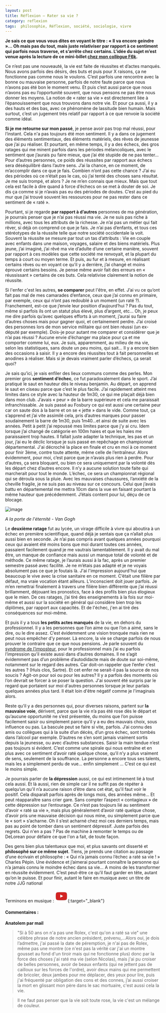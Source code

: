```yaml
---
layout: post
title: Réflexion – Rater sa vie ?
category: reflexion
tags:  philosophie, Réflexion, société, sociologie, vivre
---
```


**Je sais ce que vous vous dites en voyant le titre : « Il va encore geindre »… Oh mais pas du tout, mais juste relativiser par rapport à ce sentiment qui parfois nous traverse, et s’arrête chez certains. L’idée du sujet m’est venue après la lecture de ce mini-billet [chez mon collègue F6k](http://shl.huld.re/~f6k/log/vol10/54-rater-sa-vie.html).**

Ce n’est pas une nouveauté, la vie est faite de réussites et d’actes manqués. Nous avons parfois des désirs, des buts et puis pour X raisons, ça ne fonctionne pas comme nous le voulons. C’est parfois une rencontre avec la bonne ou mauvaise personne, parfois de notre faute parce que nous n’avons pas été bon le moment venu. Et puis c’est aussi parce que nous n’avons pas eu l’opportunité souvent, que nous pensons ne pas être nous donner les moyens. La notion de « rater sa vie » est directement liée à l’épanouissement que nous trouvons dans notre vie. Et pour ça aussi, il y a des hauts et des bas, avec ce phénomène de lassitude bien humain. Mais surtout, c’est un jugement très relatif par rapport à ce que renvoie la société comme idéal.

**Si je me retourne sur mon passé**, je pense avoir pas trop mal réussi, pour l’instant. Cela n'a pas toujours été mon sentiment. Il y a dans ce jugement des éléments sentimentaux, des éléments matériels, des rêves de jeunesse que j’ai pu réaliser. Et pourtant, en même temps, il y a des échecs, des gros ratages qui me minent parfois dans les périodes mélancoliques, avec le sentiment que j’aurais pu faire mieux, que j’ai été stupide de ne pas tenter… Pour d’autres personnes, ce poids des réussites par rapport aux échecs sera déséquilibré dans l’autre sens. J’ai la chance, en ce moment, de m’accomplir dans ce que je fais. Combien n’ont pas cette chance ? J’ai eu des périodes où ce n’était pas le cas, où j’ai tenté des choses sans résultat. Je me suis trompé, et alors ? Je ne m’en connais que mieux. Mais que tout cela est facile à dire quand à force d’échecs on se met à douter de soi. Je dis ça comme si je n’avais pas eu des périodes de doutes. C’est au pied du mur que j’ai trouvé souvent les ressources pour ne pas rester dans ce sentiment de « raté ».

Pourtant, si je regarde **par rapport à d’autres** personnes de ma génération, je pourrais penser que je n’ai pas réussi ma vie. Je ne suis pas riche à millions, avec tous les attributs de la richesse. Je n’ai pas un métier qui fait rêver, si déjà on comprend ce que je fais. Je n’ai pas d’enfants, et tous ces stéréotypes de la réussite telle que notre société occidentale la voit. Souvent la réussite se mesure par tout un tas d’attributs : Vie en couple avec enfants dans une maison, voyages, salaire et des biens matériels. Plus jeune, j’ai imaginé, j’ai rêvé ma vie d’adulte d’une certaine manière, souvent par rapport à ces modèles que cette société me renvoyait, et la plupart du temps à court ou moyen terme. Et puis, au fur et à mesure, en réalisant certains rêves ou en voyant ce qu’il y a derrière, j’ai changé et moins éprouvé certains besoins. Je pense même avoir fait des erreurs en « réussissant » certains de ces buts. Cela relativise clairement la notion de réussite. 

Si l'enfer c'est les autres, **se comparer** peut l'être, en effet. J’ai vu ce qu’ont fait pas mal de mes camarades d’enfance, ceux que j’ai connu en primaire, par exemple, ceux qui n’ont pas redoublé à un moment (un raté ?). Franchement, est-ce que j’envie leur position d’aujourd’hui ? Pas du tout, même si parfois ils ont un statut plus élevé, plus d’argent, etc… Oh, je peux me dire parfois qu’avec quelques efforts à un moment, j’aurai su faire d’autres choses mais pour gagner quoi, et certainement perdre. J’ai croisé des personnes lors de mon service militaire qui ont bien réussi (un ex-député par exemple). Dois-je pour autant me comparer et considérer que je n’ai pas réussi ? Aucune envie d’échanger ma place pour ça et me comporter comme lui, eux. Je suis, apparemment, au milieu de ma vie, selon les statistiques, sans doute un peu moins, qui sait… Il y a encore bien des occasions à saisir. Il y a encore des réussites tout à fait personnelles et anodines à réaliser. Mais si je devais vraiment parler d’échecs, ça serait quoi?

Je sais qu’ici, je vais enfiler des lieux communs comme des perles. Mon premier gros **sentiment d’échec**, ce fut paradoxalement dans le sport. J’ai pratiqué le saut en hauteur dès le niveau benjamin. Au départ, on apprend le saut en ciseau parce que c’est le plus facile. J’ai rapidement atteint mes limites dans ce style avec la hauteur de 1m30, ce qui me plaçait déjà bien dans mon club. J’avais « peur » de la barre supérieure et cela me paraissait infranchissable. Je suis passé au Fosbury ce qui est aussi une certaine peur car on saute dos à la barre et on se « jette » dans le vide. Comme tout, ça s’apprend et j’ai vite assimilé cela, pris d’autres marques pour passer soudainement la barre de 1m30, puis 1m40…et ainsi de suite avec les années. Petit à petit j’ai repoussé mes limites parce que j’y ai cru. Idem lorsque j’ai changé de catégorie en 100m haies et que les haies me paraissaient trop hautes. Il fallait juste adapter la technique, les pas et un jour, j’ai eu le déclic lorsque je suis passé en repêchage en championnat départemental. J'ai décroché la place en finale et cru en moi à ce moment pour finir 3ème, contre toute attente, même celle de l’entraîneur. Alors évidemment, pour moi, c’est parce que je n’avais plus rien à perdre. Pour d’autres, ça sera bloquant, ou bien ce sera uniquement par la volonté dès les départ chez d’autres encore. Il n’y a aucune solution toute faite qui marcherait pour tout le monde. L’échec, ce sera un championnat régional qui se déroula sous la pluie. Avec les mauvaises chaussures, l’anxiété de la cheville fragile, je ne suis pas au niveau sur ce concours. Celui que j’avais battu en départemental me mettra 10cm dans la vue en faisant pourtant la même hauteur que précédemment. J’étais content pour lui, déçu de ce blocage.

![image](https://filedn.eu/llqi9IBxlYouGRXYG2xlROb/img/2021/vangoghdepression.jpg)

*A la porte de l'éternité - Van Gogh*

Le **deuxième ratage** fut au lycée, un virage difficile à vivre qui aboutira à un échec en première scientifique, quand déjà je sentais que ça n’allait plus aussi bien en seconde. Je n’ai pas compris avant quelques années pourquoi ceux qui avaient été moins bons que moi durant toutes ces années, passaient facilement quand je me vautrais lamentablement. Il y avait du mal être, un manque de confiance mais aussi un manque total de volonté et de méthode. Ce même ratage, je l’aurais aussi à la fac, après un premier semestre passé avec facilité. Je ne m’étais pas adapté et je ne voyais absolument pas ce que je foutais là. J'ai l'impression aujourd'hui que beaucoup le vive avec la crise sanitaire en ce moment. C’était une filière par défaut, ma vraie vocation étant ailleurs. L’inconscient doit jouer parfois. Je m’en remettrai finalement à travers une filière bien différente que j’ai réussi brillamment, déjouant les pronostics, face à des profils bien plus élogieux que le mien. De ces ratages, j’ai tiré des enseignements à la fois sur moi-même et aussi sur la société en général qui considère bien trop les diplômes, par rapport aux capacités. Et de l'échec, j'en ai tiré des conséquences sur moi-même.

Et puis il y a tous **les petits actes manqués** de la vie, en dehors du professionnel. Il y a les personnes que l’on aime ou que l’on a aimé, sans le dire, ou le dire assez. C’est évidemment une vision tronquée mais rien ne peut nous empêcher d’y penser. Là encore, la vie se charge parfois de nous prouver le contraire que ce que nous pensions. Je parle souvent du [syndrome de l’imposteur](https://fr.wikipedia.org/wiki/Syndrome_de_l%27imposteur), pour le professionnel mais j’ai eu parfois l’impression qu’il existe aussi dans d’autres domaines. Il ne s’agit évidemment pas d’un problème d’autodidacte mais de doute sur soi-même, notamment sur le regard des autres. Car doit-on rappeler que l’enfer c’est les autres ? (Huis clos, Sartre). Et cet enfer ne serait-il pas la source de nos soucis ? Agit-on pour soi ou pour les autres? Il y a parfois des moments où l’on devrait se forcer à se poser la question. J'ai souvent été surpris par le regard que portaient sur moi d'autres personnes lorsque je leur parlais quelques années plus tard. Il était loin d'être négatif comme je l'imaginais alors.

Reste qu’il y a des personnes qui, pour diverses raisons, partent sur **la mauvaise voie**, dérivent, parce que la vie n’a pas été rose dès le départ et qu’aucune opportunité ne s’est présentée, du moins que l’on puisse facilement saisir ou simplement parce qu’il y a eu des mauvais choix, sous influence ou pas. La bascule peut se faire si vite, parfois. J’ai connu des amis ou collègues qui à la suite d’un décès, d’un gros échec, sont tombés dans l’alcool par exemple. D’autres ne s’en sont jamais vraiment sortis depuis la jeunesse, ou avec d’autres substances. Saisir la main tendue n’est pas toujours si évident. C’est comme une spirale qui nous entraîne et en plus avec ce sentiment d’avoir raté quelque chose, qu’il n’y a plus vraiment de sens, seulement de la souffrance. La personne a encore tous ses talents, mais les a simplement perdu de vue… enfin simplement … C’est ce qui est le moins simple.

Je pourrais parler de **la dépression** aussi, ce qui est intimement lié à tout cela aussi. Et là aussi, rien de simple car il ne suffit pas de répéter à quelqu’un qu’il n’a aucune raison d’être dans cet état, qu’il faut voir le positif. Cela disparaît parfois après de longs mois, des années même… Et peut réapparaître sans crier gare. Sans compter l’aspect « contagieux » de cette dépression sur l’entourage. Ce n’est pas toujours lié au sentiment d’avoir « raté sa vie », mais plus généralement d’avoir raté quelque chose, d’avoir pris une mauvaise décision qui nous mine, ou simplement parce que le « sort » s’acharne. Oh il s’est acharné chez moi ces derniers temps, mais pas au point de tomber dans un sentiment dépressif. Juste parfois des regrets. Qui n'en a pas ? Pas de machine à remonter le temps ou de DeLorean pour défaire ce que l'on a fait, de toute façon.

Des gens bien plus talentueux que moi, et plus savants ont disserté et **philosophé sur ce même sujet**. Tiens, je prends une citation au passage d’une écrivain et philosophe : « Qui n’a jamais connu l’échec a raté sa vie ! » Charles Pépin. Une évidence et j’aimerai pourtant connaître la personne qui n’a jamais connu le moindre échec dans sa vie… A moins de les transformer en réussite évidemment. C’est peut-être ce qu’il faut garder en tête, autant qu’on le puisse. Et pour finir, autant le faire en musique avec un titre de notre JJG national

Terminons en musique : [![video](/images/youtube.png)](https://www.dailymotion.com/video/x2u4t){:target="_blank"}

#### Commentaires : 

**Anatolem par mail**

> "Si à 50 ans on n'a pas une Rolex, c'est qu'on a raté sa vie" une célèbre phrase de notre ancien président, prévenu,...Alors oui, je dois l’admettre, j'ai passé la date de péremption, je n'ai pas de Rolex, même pas une montre (ce n'est pas la vérité car j'ai un montre gousset au fond d'un tiroir mais qui ne fonctionne plus) donc par la force des choses j'ai  raté ma vie (selon Nicolas), mais j'ai pu croiser de belles personnes, avoir de beaux enfants (qui ne jettent pas de cailloux sur les forces de l'ordre), avoir deux mains qui me permettent de bricoler, deux jambes pour me déplacer, des yeux pour lire, puis j'ai fréquenté par obligation des cons et des connes, j’ai aussi croiser la mort en glissant mon père dans le sac mortuaire, c'est aussi cela la vie.

> Il ne faut pas penser que la vie soit toute rose, la vie c'est un mélange de couleur. 

